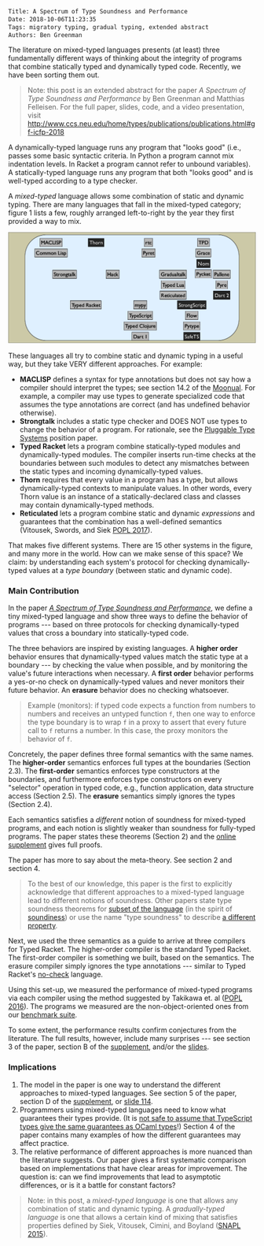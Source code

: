     Title: A Spectrum of Type Soundness and Performance
    Date: 2018-10-06T11:23:35
    Tags: migratory typing, gradual typing, extended abstract
    Authors: Ben Greenman

The literature on mixed-typed languages presents (at least) three fundamentally
different ways of thinking about the integrity of programs that combine 
statically typed and dynamically typed code.
Recently, we have been sorting them out.

<!-- more -->

> Note: this post is an extended abstract for the paper _A Spectrum of Type
  Soundness and Performance_ by Ben Greenman and Matthias Felleisen.
  For the full paper, slides, code, and a video presentation, visit
  <http://www.ccs.neu.edu/home/types/publications/publications.html#gf-icfp-2018>

A dynamically-typed language runs any program that "looks good" (i.e.,
 passes some basic syntactic criteria. In Python a program cannot mix
 indentation levels. In Racket a program cannot refer to unbound variables).
A statically-typed language runs any program that both "looks good" and
 is well-typed according to a type checker.

A _mixed-typed_ language allows some combination of static and dynamic typing.
There are many languages that fall in the mixed-typed category; figure 1 lists
 a few, roughly arranged left-to-right by the year they first provided a way to
 mix.

![Figure 1: Some mixed-typed languages](/img/mixed-typed-systems-by-year.png)

These languages all try to combine static and dynamic typing in a useful way,
 but they take VERY different approaches.
For example:

- **MACLISP** defines a syntax for type annotations but does not say how a compiler
  should interpret the types; see section 14.2 of the [Moonual](http://www.softwarepreservation.org/projects/LISP/MIT/Moon-MACLISP_Reference_Manual-Apr_08_1974.pdf).
  For example, a compiler may use types to generate specialized code that assumes
  the type annotations are correct (and has undefined behavior otherwise).
- **Strongtalk** includes a static type checker and DOES NOT use types to change the
  behavior of a program.
  For rationale, see the [Pluggable Type Systems](http://bracha.org/pluggableTypesPosition.pdf) position paper.
- **Typed Racket** lets a program combine statically-typed modules and dynamically-typed
  modules. The compiler inserts run-time checks at the boundaries between such
  modules to detect any mismatches between the static types and incoming dynamically-typed
  values.
- **Thorn** requires that every value in a program has a type, but allows
  dynamically-typed contexts to manipulate values. In other words, every Thorn
  value is an instance of a statically-declared class and classes may contain
  dynamically-typed methods.
- **Reticulated** lets a program combine static and dynamic _expressions_ and
  guarantees that the combination has a well-defined semantics (Vitousek, Swords, and Siek [POPL 2017](https://dl.acm.org/citation.cfm?id=3009849)).

That makes five different systems.
There are 15 other systems in the figure, and many more in the world.
How can we make sense of this space?
We claim: by understanding each system's protocol for checking
 dynamically-typed values at a _type boundary_ (between static and dynamic code).


### Main Contribution

In the paper [_A Spectrum of Type Soundness and Performance_](http://drops.dagstuhl.de/opus/volltexte/2015/5031/),
 we define a tiny mixed-typed language and show three ways to define the
 behavior of programs --- based on three protocols for checking
 dynamically-typed values that cross a boundary into statically-typed code.

The three behaviors are inspired by existing languages.
A **higher order** behavior ensures that dynamically-typed
 values match the static type at a boundary --- by checking the value when possible,
 and by monitoring the value's future interactions when necessary.
A **first order** behavior performs a yes-or-no check on dynamically-typed values
 and never monitors their future behavior.
An **erasure** behavior does no checking whatsoever.

> Example (monitors): if typed code expects a function from numbers to numbers
> and receives an untyped function `f`, then one way to enforce the type
> boundary is to wrap `f` in a proxy to assert that every future call to `f`
> returns a number.  In this case, the proxy monitors the behavior of `f`.

Concretely, the paper defines three formal semantics with the same names.
The **higher-order** semantics enforces full types at the boundaries (Section 2.3).
The **first-order** semantics enforces type constructors at the boundaries, and
 furthermore enforces type constructors on every "selector" operation in typed
 code, e.g., function application, data structure access (Section 2.5).
The **erasure** semantics simply ignores the types (Section 2.4).

Each semantics satisfies a _different_ notion of soundness for mixed-typed
 programs, and each notion is slightly weaker than soundness for fully-typed
 programs.
The paper states these theorems (Section 2) and the
 [online supplement](https://repository.library.northeastern.edu/files/neu:cj82rk279)
 gives full proofs.

The paper has more to say about the meta-theory. See section 2 and section 4.

> To the best of our knowledge, this paper is the first to explicitly acknowledge
> that different approaches to a mixed-typed language lead to different notions
> of soundness. Other papers state type soundness theorems for
> [subset of the language](https://dl.acm.org/citation.cfm?id=2676971)
> (in the spirit of [soundiness](http://soundiness.org/))
> or use the name "type soundness" to describe [a different property](https://dl.acm.org/citation.cfm?id=2676971).

Next, we used the three semantics as a guide to arrive at three compilers for
 Typed Racket.
The higher-order compiler is the standard Typed Racket.
The first-order compiler is something we built, based on the semantics.
The erasure compiler simply ignores the type annotations --- similar to Typed Racket's
 [no-check](http://docs.racket-lang.org/ts-reference/Typed_Racket_Syntax_Without_Type_Checking.html) language.

Using this set-up, we measured the performance of mixed-typed programs via
 each compiler using the method suggested by Takikawa et. al ([POPL 2016](https://www2.ccs.neu.edu/racket/pubs/popl16-tfgnvf.pdf)).
The programs we measured are the non-object-oriented ones from our [benchmark suite](http://docs.racket-lang.org/gtp-benchmarks/index.html).

To some extent, the performance results confirm conjectures from the literature.
The full results, however, include many surprises --- see section 3 of the paper,
 section B of the [supplement](https://repository.library.northeastern.edu/files/neu:cj82rk279),
 and/or the [slides](http://www.ccs.neu.edu/home/types/publications/apples-to-apples/gf-icfp-2018-slides.pdf).


### Implications

1. The model in the paper is one way to understand the different approaches
   to mixed-typed languages. See section 5 of the paper,
   section D of the [supplement](https://repository.library.northeastern.edu/files/neu:cj82rk279),
   or [slide 114](http://www.ccs.neu.edu/home/types/publications/apples-to-apples/gf-icfp-2018-slides.pdf).
2. Programmers using mixed-typed languages need to know what guarantees their
   types provide.
   (It is [not safe to assume that TypeScript types give the same guarantees as OCaml types](https://twitter.com/jbandi/status/965005464638541825)!)
   Section 4 of the paper contains many examples of how the different guarantees
   may affect practice.
3. The relative performance of different approaches is more nuanced than the
   literature suggests. Our paper gives a first systematic comparison based on
   implementations that have clear areas for improvement. The question is:
   can we find improvements that lead to asymptotic differences, or is it a
   battle for constant factors?


> Note: in this post, a _mixed-typed language_ is one that allows any combination
> of static and dynamic typing. A _gradually-typed language_ is one that
> allows a certain kind of mixing that satisfies properties defined by Siek,
> Vitousek, Cimini, and Boyland ([SNAPL 2015](http://drops.dagstuhl.de/opus/volltexte/2015/5031/)).
